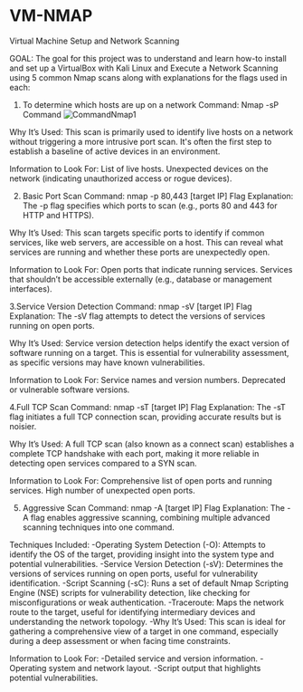 # VM-NMAP
Virtual Machine Setup and Network Scanning

GOAL: The goal for this project was to understand and learn how-to install and set up a VirtualBox with Kali Linux and Execute a Network Scanning using 5 common Nmap scans along with explanations for the flags used in each:

1. To determine which hosts are up on a network
Command: Nmap -sP Command
![CommandNmap1](https://github.com/user-attachments/assets/260bfdf5-6fa5-4f35-9496-4134f573cb17)


Why It’s Used: This scan is primarily used to identify live hosts on a network without triggering a more intrusive port scan. It's often the first step to establish a baseline of active devices in an environment.

Information to Look For: List of live hosts.
Unexpected devices on the network (indicating unauthorized access or rogue devices).

2. Basic Port Scan
Command: nmap -p 80,443 [target IP]
Flag Explanation: The -p flag specifies which ports to scan (e.g., ports 80 and 443 for HTTP and HTTPS).

Why It’s Used: This scan targets specific ports to identify if common services, like web servers, are accessible on a host. This can reveal what services are running and whether these ports are unexpectedly open.

Information to Look For: 
  Open ports that indicate running services.
  Services that shouldn’t be accessible externally (e.g., database or management interfaces).

3.Service Version Detection
Command: nmap -sV [target IP]
Flag Explanation: The -sV flag attempts to detect the versions of services running on open ports.

Why It’s Used: Service version detection helps identify the exact version of software running on a target. This is essential for vulnerability assessment, as specific versions may have known vulnerabilities.

Information to Look For: 
  Service names and version numbers.
  Deprecated or vulnerable software versions.

4.Full TCP Scan
Command: nmap -sT [target IP]
Flag Explanation: The -sT flag initiates a full TCP connection scan, providing accurate results but is noisier.

Why It’s Used: A full TCP scan (also known as a connect scan) establishes a complete TCP handshake with each port, making it more reliable in detecting open services compared to a SYN scan.

Information to Look For:
  Comprehensive list of open ports and running services.
  High number of unexpected open ports.


5. Aggressive Scan
Command: nmap -A [target IP]
Flag Explanation: The -A flag enables aggressive scanning, combining multiple advanced scanning techniques into one command.

Techniques Included:
  -Operating System Detection (-O): Attempts to identify the OS of the target, providing insight into the system type and potential vulnerabilities.
  -Service Version Detection (-sV): Determines the versions of services running on open ports, useful for vulnerability identification.
  -Script Scanning (-sC): Runs a set of default Nmap Scripting Engine (NSE) scripts for vulnerability detection, like checking for misconfigurations or weak authentication.
  -Traceroute: Maps the network route to the target, useful for identifying intermediary devices and understanding the network topology.
  -Why It’s Used: This scan is ideal for gathering a comprehensive view of a target in one command, especially during a deep assessment or when facing time constraints.

Information to Look For:
  -Detailed service and version information.
  -Operating system and network layout.
  -Script output that highlights potential vulnerabilities.
